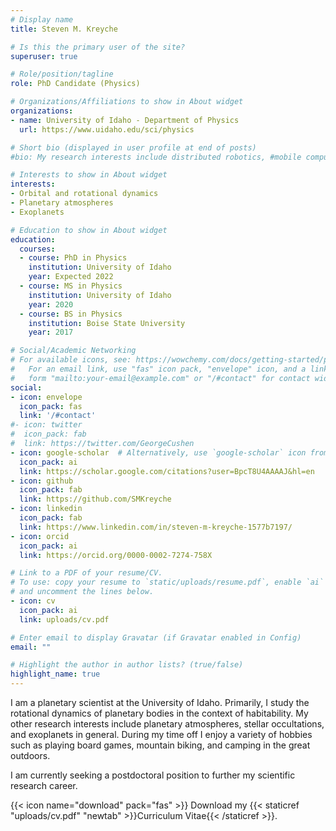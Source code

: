 ```yaml
---
# Display name
title: Steven M. Kreyche

# Is this the primary user of the site?
superuser: true

# Role/position/tagline
role: PhD Candidate (Physics)

# Organizations/Affiliations to show in About widget
organizations:
- name: University of Idaho - Department of Physics
  url: https://www.uidaho.edu/sci/physics

# Short bio (displayed in user profile at end of posts)
#bio: My research interests include distributed robotics, #mobile computing and programmable matter.

# Interests to show in About widget
interests:
- Orbital and rotational dynamics
- Planetary atmospheres
- Exoplanets

# Education to show in About widget
education:
  courses:
  - course: PhD in Physics
    institution: University of Idaho
    year: Expected 2022
  - course: MS in Physics
    institution: University of Idaho
    year: 2020
  - course: BS in Physics
    institution: Boise State University
    year: 2017

# Social/Academic Networking
# For available icons, see: https://wowchemy.com/docs/getting-started/page-builder/#icons
#   For an email link, use "fas" icon pack, "envelope" icon, and a link in the
#   form "mailto:your-email@example.com" or "/#contact" for contact widget.
social:
- icon: envelope
  icon_pack: fas
  link: '/#contact'
#- icon: twitter
#  icon_pack: fab
#  link: https://twitter.com/GeorgeCushen
- icon: google-scholar  # Alternatively, use `google-scholar` icon from `ai` icon pack
  icon_pack: ai
  link: https://scholar.google.com/citations?user=BpcT8U4AAAAJ&hl=en
- icon: github
  icon_pack: fab
  link: https://github.com/SMKreyche
- icon: linkedin
  icon_pack: fab
  link: https://www.linkedin.com/in/steven-m-kreyche-1577b7197/
- icon: orcid
  icon_pack: ai
  link: https://orcid.org/0000-0002-7274-758X

# Link to a PDF of your resume/CV.
# To use: copy your resume to `static/uploads/resume.pdf`, enable `ai` icons in `params.toml`, 
# and uncomment the lines below.
- icon: cv
  icon_pack: ai
  link: uploads/cv.pdf

# Enter email to display Gravatar (if Gravatar enabled in Config)
email: ""

# Highlight the author in author lists? (true/false)
highlight_name: true
---
```


I am a planetary scientist at the University of Idaho. Primarily, I study the rotational dynamics of planetary bodies in the context of habitability. My other research interests include planetary atmospheres, stellar occultations, and exoplanets in general. During my time off I enjoy a variety of hobbies such as playing board games, mountain biking, and camping in the great outdoors.

I am currently seeking a postdoctoral position to further my scientific research career.

{{< icon name="download" pack="fas" >}} Download my {{< staticref "uploads/cv.pdf" "newtab" >}}Curriculum Vitae{{< /staticref >}}.
